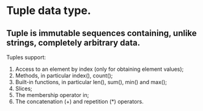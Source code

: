 Tuple data type.
===
Tuple is immutable sequences containing, unlike strings, completely arbitrary data.
---
Tuples support:
1. Access to an element by index (only for obtaining element values);
2. Methods, in particular index(), count();
3. Built-in functions, in particular len(), sum(), min() and max();
4. Slices;
5. The membership operator in;
6. The concatenation (+) and repetition (*) operators.
